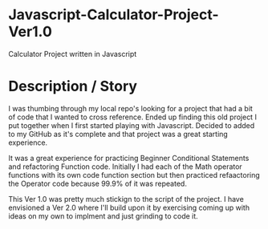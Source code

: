# Javascript-Calculator-Project-Ver1.0
Calculator Project written in Javascript 

# Description / Story
I was thumbing through my local repo's looking for a project that had a bit of code that I wanted to cross reference.  Ended up finding this old project I put together when I first started playing with Javascript.  Decided to added to my GitHub as it's complete and that project was a great starting experience.

It was a great experience for practicing Beginner Conditional Statements and refactoring Function code.  Initially I had each of the Math operator functions with its own code function section but then practiced refaactoring the Operator code because 99.9% of it was repeated.  

This Ver 1.0 was pretty much stickign to the script of the project.  I have envisioned a Ver 2.0 where I'll build upon it by exercising coming up with ideas on my own to implment and just grinding to code it.
